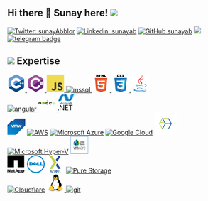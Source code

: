 <h2> Hi there 👋 Sunay here! <img src="https://media.giphy.com/media/mGcNjsfWAjY5AEZNw6/giphy.gif" width="50"></h2>

[![Twitter: sunayAbblor](https://img.shields.io/twitter/follow/sunayAbblor?style=social)](https://twitter.com/sunayAbblor)
[![Linkedin: sunayab](https://img.shields.io/badge/-sunayab-blue?style=flat-square&logo=Linkedin&logoColor=white&link=https://www.linkedin.com/in/sunayab/)](https://www.linkedin.com/in/sunayab/)
[![GitHub sunayab](https://img.shields.io/github/followers/sunayab?label=follow&style=social)](https://github.com/sunayab)
![](https://visitor-badge.glitch.me/badge?page_id=sunayab.sunayab)
[![telegram badge](https://img.shields.io/badge/sunayab-grey?style=flat&logo=telegram)](https://t.me/sunayab) <br>

## <img src="https://media.giphy.com/media/8FrCaIwWJaaBgX9IoQ/giphy.gif" width="50"> Expertise

<p align="left">  
<a href="https://en.cppreference.com/w/" target="_blank"> <img src="https://raw.githubusercontent.com/devicons/devicon/master/icons/cplusplus/cplusplus-original.svg" alt="cplusplus" width="40" height="40"/> </a>  
<a href="https://docs.microsoft.com/en-us/dotnet/csharp/" target="_blank"> <img src="https://raw.githubusercontent.com/devicons/devicon/master/icons/csharp/csharp-original.svg" alt="csharp" width="40" height="40"/> </a>  
<a href="https://developer.mozilla.org/en-US/docs/Web/JavaScript" target="_blank"> <img src="https://raw.githubusercontent.com/devicons/devicon/master/icons/javascript/javascript-original.svg" alt="javascript" width="40" height="40"/> </a>
<a href="https://www.microsoft.com/en-us/sql-server" target="_blank" rel="noreferrer"> <img src="https://www.svgrepo.com/show/303229/microsoft-sql-server-logo.svg" alt="mssql" width="40" height="40"/> </a> 
<a href="https://www.w3schools.com/html/" target="_blank"> <img src="https://raw.githubusercontent.com/devicons/devicon/master/icons/html5/html5-original-wordmark.svg" alt="html5" width="40" height="40"/> </a>
<a href="https://www.w3schools.com/css/" target="_blank"> <img src="https://raw.githubusercontent.com/devicons/devicon/master/icons/css3/css3-original-wordmark.svg" alt="css3" width="40" height="40"/> </a> 
<a href="https://www.java.com" target="_blank" rel="noreferrer"> <img src="https://raw.githubusercontent.com/devicons/devicon/master/icons/java/java-original.svg" alt="java" width="40" height="40"/> </a>
<br/>
<a href="https://angular.io" target="_blank" rel="noreferrer"> <img src="https://angular.io/assets/images/logos/angular/angular.svg" alt="angular" width="40" height="40"/> </a>
<a href="https://nodejs.org" target="_blank"> <img src="https://raw.githubusercontent.com/devicons/devicon/master/icons/nodejs/nodejs-original-wordmark.svg" alt="nodejs" width="40" height="40"/> </a>
<a href="https://dotnet.microsoft.com/" target="_blank" rel="noreferrer"> <img src="https://raw.githubusercontent.com/devicons/devicon/master/icons/dot-net/dot-net-original-wordmark.svg" alt="dotnet" width="40" height="40"/> </a>
<br/>
<a href="https://vmware.com/" title="VMWare"><img src="vmw.svg" alt="VMware" width="40" height="40"></a>
<a href="https://aws.amazon.com/" title="Amazon Web Services"><img src="https://github.com/get-icon/geticon/raw/master/icons/aws.svg" alt="AWS" width="40" height="40"></a>
<a href="https://azure.microsoft.com/" title="Microsoft Azure"><img src="https://github.com/get-icon/geticon/raw/master/icons/azure-icon.svg" alt="Microsoft Azure" width="40" height="40"></a>
<a href="https://cloud.google.com/" title="Google Cloud"><img src="https://github.com/get-icon/geticon/raw/master/icons/google-cloud.svg" alt="Google Cloud" width="40" height="40"></a>
<a href="https://nutanix.com/products/ahv/" title="Nutanix AHV"><img src="Nutanix-AHV.svg" alt="Nutanix AHV" width="50" height="50"></a>
<a href="https://learn.microsoft.com/en-us/virtualization/hyper-v-on-windows/about/" title="Microsoft Hyper-V"><img src="MS-Hyper-V.svg" alt="Microsoft Hyper-V" width="40" height="40"></a>
<a href="https://vmware.com/in/products/cloud-director.html/" title="vCloud"><img src="vCloud.svg" alt="VMware vCloud Director" width="40" height="40"></a>
<br/>
<a href="https://netapp.com/data-storage/" title="Netapp Storage"><img src="Netapp.svg" alt="Netapp Storage" width="40" height="40"></a>
<a href="https://dell.com/en-uk/shop/scc/sc/storage-products/" title="Dell Storage"><img src="Dell.svg" alt="Dell Storage" width="40" height="40"></a>
<a href="https://nutanix.com/solutions/unified-storage/" title="Nutanix Storage"><img src="Nutanix.svg" alt="Nutanix Storage" width="40" height="40"></a>
<a href="https://purestorage.com/" target="_blank" rel="noreferrer"> <img src="https://www.purestorage.com/content/dam/purestorage/home-2020/footer-pure-logo.svg.imgo.svg" alt="Pure Storage" width="40" height="40"/></a>
<br/>
<a href="https://www.cloudflare.com/" title="Cloudflare"><img src="https://github.com/get-icon/geticon/raw/master/icons/cloudflare.svg" alt="Cloudflare" width="40" height="40"></a>
<a href="https://www.linux.org/" target="_blank" rel="noreferrer"> <img src="https://raw.githubusercontent.com/devicons/devicon/master/icons/linux/linux-original.svg" alt="linux" width="40" height="40"/> </a>
<a href="https://git-scm.com/" target="_blank" rel="noreferrer"> <img src="https://www.vectorlogo.zone/logos/git-scm/git-scm-icon.svg" alt="git" width="40" height="40"/> </a>
</p>

<!--
![Leetcode Stats](https://leetcard.jacoblin.cool/sunayab?ext=heatmap)
-->
<!--
### Hi there 👋 Sunay here!
**sunayab/sunayab** is a ✨ _special_ ✨ repository because its `README.md` (this file) appears on your GitHub profile.

Here are some ideas to get you started:

- 🔭 I’m currently working on ...
- 🌱 I’m currently learning ...
- 👯 I’m looking to collaborate on ...
- 🤔 I’m looking for help with ...
- 💬 Ask me about ...
- 📫 How to reach me: ...
- 😄 Pronouns: ...
- ⚡ Fun fact: ...
-->
